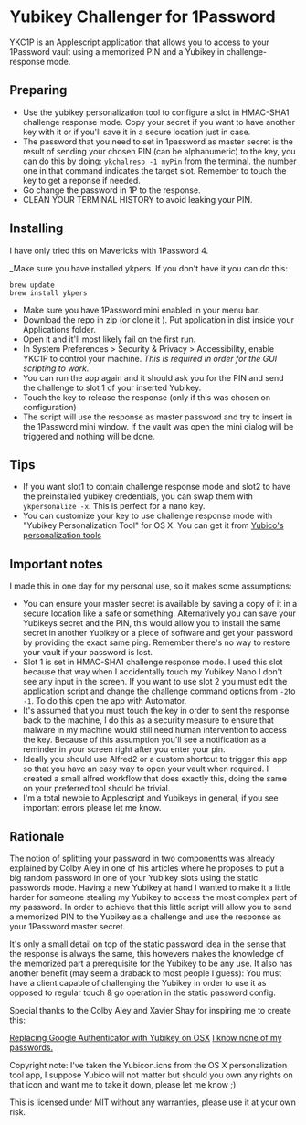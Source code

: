 Yubikey Challenger for 1Password
================================

YKC1P is an Applescript application that allows you to access to your 1Password vault using a memorized PIN and a Yubikey in challenge-response mode.

## Preparing

* Use the yubikey personalization tool to configure a slot in HMAC-SHA1 challenge response mode. Copy your secret if you want to have another key with it or if you'll save it in a secure location just in case.
* The password that you need to set in 1password as master secret is the result of sending your chosen PIN (can be alphanumeric) to the key, you can do this by doing: `ykchalresp -1 myPin` from the terminal. the number one in that command indicates the target slot. Remember to touch the key to get a reponse if needed.
* Go change the password in 1P to the response.
* CLEAN YOUR TERMINAL HISTORY to avoid leaking your PIN.

## Installing

I have only tried this on Mavericks with 1Password 4.

_Make sure you have installed ykpers. If you don't have it you can do this:

```
brew update
brew install ykpers
```

* Make sure you have 1Password mini enabled in your menu bar.
* Download the repo in zip (or clone it ). Put application in dist inside your Applications folder.
* Open it and it'll most likely fail on the first run.
* In System Preferences > Security & Privacy > Accessibility, enable YKC1P to control your machine. _This is required in order for the GUI scripting to work._
* You can run the app again and it should ask you for the PIN and send the challenge to slot 1 of your inserted Yubikey.
* Touch the key to release the response (only if this was chosen on configuration)
* The script will use the response as master password and try to insert in the 1Password mini window. If the vault was open the mini dialog will be triggered and nothing will be done.

## Tips

* If you want slot1 to contain challenge response mode and slot2 to have the preinstalled yubikey credentials, you can swap them with `ykpersonalize -x`. This is perfect for a nano key.
* You can customize your key to use challenge response mode with "Yubikey Personalization Tool" for OS X. You can get it from [Yubico's personalization tools](http://www.yubico.com/products/services-software/personalization-tools/use/)

## Important notes

I made this in one day for my personal use, so it makes some assumptions:

* You can ensure your master secret is available by saving a copy of it in a secure location like a safe or something. Alternatively you can save your Yubikeys secret and the PIN, this would allow you to install the same secret in another Yubikey or a piece of software and get your password by providing the exact same ping. Remember there's no way to restore your vault if your password is lost.
* Slot 1 is set in HMAC-SHA1 challenge response mode. I used this slot because that way when I accidentally touch my Yubikey Nano I don't see any input in the screen. If you want to use slot 2 you must edit the application script and change the challenge command options from `-2`to `-1`. To do this open the app with Automator.
* It's assumed that you must touch the key in order to sent the response back to the machine, I do this as a security measure to ensure that malware in my machine would still need human intervention to access the key. Because of this assumption you'll see a notification as a reminder in your screen right after you enter your pin.
* Ideally you should use Alfred2 or a custom shortcut to trigger this app so that you have an easy way to open your vault when required. I created a small alfred workflow that does exactly this, doing the same on your preferred tool should be trivial.
* I'm a total newbie to Applescript and Yubikeys in general, if you see important errors please let me know.


## Rationale

The notion of splitting your password in two componentts was already explained by Colby Aley in one of his articles where he proposes to put a big random password in one of your Yubikey slots using the static passwords mode. Having a new Yubikey at hand I wanted to make it a little harder for someone stealing my Yubikey to access the most complex part of my password. In order to achieve that this little script will allow you to send a memorized PIN to the Yubikey as a challenge and use the response as your 1Password master secret.

It's only a small detail on top of the static password idea in the sense that the response is always the same, this howevers makes the knowledge of the memorized part a prerequisite for the Yubikey to be any use. It also has another benefit (may seem a draback to most people I guess): You must have a client capable of challenging the Yubikey in order to use it as opposed to regular touch & go operation in the static password config.

Special thanks to the Colby Aley and Xavier Shay for inspiring me to create this:

[Replacing Google Authenticator with Yubikey on OSX](http://corner.squareup.com/2013/05/replacing-google-authenticator-with-yubikey-on-osx.html)
[I know none of my passwords.](http://aley.me/passwords)

Copyright note: I've taken the Yubicon.icns from the OS X personalization tool app, I suppose Yubico will not matter but should you own any rights on that icon and want me to take it down, please let me know ;)

This is licensed under MIT without any warranties, please use it at your own risk.